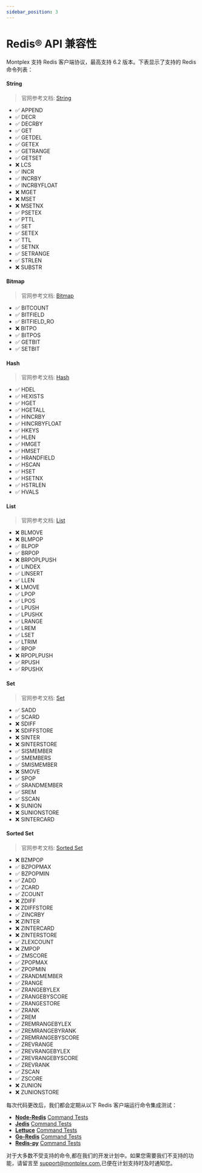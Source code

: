 ```yaml
---
sidebar_position: 3
---
```


# Redis® API 兼容性

Montplex 支持 Redis 客户端协议，最高支持 6.2 版本。下表显示了支持的 Redis 命令列表：

#### String

> 官网参考文档: [String](https://redis.io/commands/?group=string)

- ✅ APPEND
- ✅ DECR
- ✅ DECRBY
- ✅ GET
- ✅ GETDEL
- ✅ GETEX
- ✅ GETRANGE
- ✅ GETSET
- ❌ LCS
- ✅ INCR
- ✅ INCRBY
- ✅ INCRBYFLOAT
- ❌ MGET
- ❌ MSET
- ❌ MSETNX
- ✅ PSETEX
- ✅ PTTL
- ✅ SET
- ✅ SETEX
- ✅ TTL
- ✅ SETNX
- ✅ SETRANGE
- ✅ STRLEN
- ❌ SUBSTR

#### Bitmap

> 官网参考文档: [Bitmap](https://redis.io/commands/?group=bitmap)

- ✅ BITCOUNT
- ✅ BITFIELD
- ✅ BITFIELD_RO
- ❌ BITPO
- ✅ BITPOS
- ✅ GETBIT
- ✅ SETBIT

#### Hash

> 官网参考文档: [Hash](https://redis.io/commands/?group=hash)

- ✅ HDEL
- ✅ HEXISTS
- ✅ HGET
- ✅ HGETALL
- ✅ HINCRBY
- ✅ HINCRBYFLOAT
- ✅ HKEYS
- ✅ HLEN
- ✅ HMGET
- ✅ HMSET
- ✅ HRANDFIELD
- ✅ HSCAN
- ✅ HSET
- ✅ HSETNX
- ✅ HSTRLEN
- ✅ HVALS

#### List

> 官网参考文档: [List](https://redis.io/commands/?group=list)

- ❌ BLMOVE
- ❌ BLMPOP
- ✅ BLPOP
- ✅ BRPOP
- ❌ BRPOPLPUSH
- ✅ LINDEX
- ✅ LINSERT
- ✅ LLEN
- ❌ LMOVE
- ✅ LPOP
- ✅ LPOS
- ✅ LPUSH
- ✅ LPUSHX
- ✅ LRANGE
- ✅ LREM
- ✅ LSET
- ✅ LTRIM
- ✅ RPOP
- ❌ RPOPLPUSH
- ✅ RPUSH
- ✅ RPUSHX

#### Set

> 官网参考文档: [Set](https://redis.io/commands/?group=set)

- ✅ SADD
- ✅ SCARD
- ❌ SDIFF
- ❌ SDIFFSTORE
- ❌ SINTER
- ❌ SINTERSTORE
- ✅ SISMEMBER
- ✅ SMEMBERS
- ✅ SMISMEMBER
- ❌ SMOVE
- ✅ SPOP
- ✅ SRANDMEMBER
- ✅ SREM
- ✅ SSCAN
- ❌ SUNION
- ❌ SUNIONSTORE
- ❌ SINTERCARD

#### Sorted Set

> 官网参考文档: [Sorted Set](https://redis.io/commands/?group=sorted_set)

- ❌ BZMPOP
- ✅ BZPOPMAX
- ✅ BZPOPMIN
- ✅ ZADD
- ✅ ZCARD
- ✅ ZCOUNT
- ❌ ZDIFF
- ❌ ZDIFFSTORE
- ✅ ZINCRBY
- ❌ ZINTER
- ❌ ZINTERCARD
- ❌ ZINTERSTORE
- ✅ ZLEXCOUNT
- ❌ ZMPOP
- ✅ ZMSCORE
- ✅ ZPOPMAX
- ✅ ZPOPMIN
- ✅ ZRANDMEMBER
- ✅ ZRANGE
- ✅ ZRANGEBYLEX
- ✅ ZRANGEBYSCORE
- ✅ ZRANGESTORE
- ✅ ZRANK
- ✅ ZREM
- ✅ ZREMRANGEBYLEX
- ✅ ZREMRANGEBYRANK
- ✅ ZREMRANGEBYSCORE
- ✅ ZREVRANGE
- ✅ ZREVRANGEBYLEX
- ✅ ZREVRANGEBYSCORE
- ✅ ZREVRANK
- ✅ ZSCAN
- ✅ ZSCORE
- ❌ ZUNION
- ❌ ZUNIONSTORE

每次代码更改后，我们都会定期从以下 Redis 客户端运行命令集成测试：

- **[Node-Redis](https://github.com/redis/node-redis)** [Command Tests](https://github.com/redis/node-redis/tree/v3.1.2/test/commands)
- **[Jedis](https://github.com/redis/jedis)** [Command Tests](https://github.com/redis/jedis/tree/v4.1.1/src/test/java/redis/clients/jedis/commands)
- **[Lettuce](https://github.com/lettuce-io/lettuce-core)** [Command Tests](https://github.com/lettuce-io/lettuce-core/tree/6.1.6.RELEASE/src/test/java/io/lettuce/core/commands)
- **[Go-Redis](https://github.com/go-redis/redis)** [Command Tests](https://github.com/go-redis/redis/blob/master/commands_test.go)
- **[Redis-py](https://github.com/redis/redis-py)** [Command Tests](https://github.com/redis/redis-py/tree/v4.4.0/tests)

对于大多数不受支持的命令,都在我们的开发计划中。如果您需要我们不支持的功能，请留言至 support@montplex.com,已便在计划支持时及时通知您。
